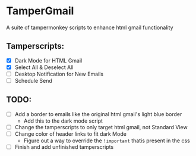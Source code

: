 # TamperGmail
A suite of tampermonkey scripts to enhance html gmail functionality 

## Tamperscripts:
- [X] Dark Mode for HTML Gmail
- [X] Select All & Deselect All
- [ ] Desktop Notification for New Emails
- [ ] Schedule Send

## TODO:
- [ ] Add a border to emails like the original html gmail's light blue border
  - Add this to the dark mode script
- [ ] Change the tamperscripts to only target html gmail, not Standard View
- [ ] Change color of header links to fit dark Mode
  - Figure out a way to override the ```!important``` thatis present in the css
- [ ] Finish and add unfinished tamperscripts